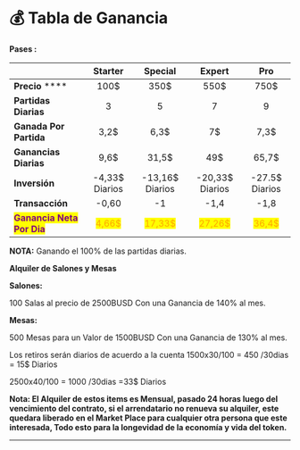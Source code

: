 # 💰 Tabla de Ganancia

**Pases :**

|                                                              |                  Starter                 |                  Special                  |                   Expert                  |                    Pro                   |
| ------------------------------------------------------------ | :--------------------------------------: | :---------------------------------------: | :---------------------------------------: | :--------------------------------------: |
| **Precio** \*\*\*\*                                          |                   100$                   |                    350$                   |                    550$                   |                   750$                   |
| **Partidas Diarias**                                         |                     3                    |                     5                     |                     7                     |                     9                    |
| **Ganada Por Partida**                                       |                   3,2$                   |                    6,3$                   |                     7$                    |                   7,3$                   |
| **Ganancias Diarias**                                        |                   9,6$                   |                   31,5$                   |                    49$                    |                   65,7$                  |
| **Inversión**                                                |              -4,33$ Diarios              |              -13,16$ Diarios              |              -20,33$ Diarios              |              -27.5$ Diarios              |
| **Transacción**                                              |                   -0,60                  |                     -1                    |                    -1,4                   |                   -1,8                   |
| <mark style="color:purple;">**Ganancia Neta Por Dia**</mark> | <mark style="color:orange;">4,66$</mark> | <mark style="color:orange;">17,33$</mark> | <mark style="color:orange;">27,26$</mark> | <mark style="color:orange;">36,4$</mark> |

**NOTA:** Ganando el 100% de las partidas diarias.

**Alquiler de Salones y Mesas**

**Salones:**

100 Salas al precio de 2500BUSD Con una Ganancia de 140% al mes.

**Mesas:**

500 Mesas para un Valor de 1500BUSD Con una Ganancia de 130% al mes.

Los retiros serán diarios de acuerdo a la cuenta 1500x30/100 = 450 /30dias = 15$ Diarios

2500x40/100 = 1000 /30dias =33$ Diarios

**Nota: El Alquiler de estos items es Mensual, pasado 24 horas luego del vencimiento del contrato, si el arrendatario no renueva su alquiler, este quedara liberado en el Market Place para cualquier otra persona que este interesada, Todo esto para la longevidad de la economía y vida del token.**

***

